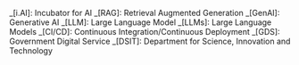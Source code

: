 _[i.AI]: Incubator for AI
_[RAG]: Retrieval Augmented Generation
_[GenAI]: Generative AI
_[LLM]: Large Language Model
_[LLMs]: Large Language Models
_[CI/CD]: Continuous Integration/Continuous Deployment
_[GDS]: Government Digital Service
_[DSIT]: Department for Science, Innovation and Technology
